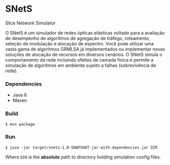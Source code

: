 # SNetS
Slice Network Simulator

O SNetS é um simulador de redes ópticas elásticas voltado para a avaliação de desempenho de algoritmos de agregação de tráfego, roteamento, seleção de modulação e alocação de espectro. Você pode utilizar uma vasta gama de algoritmos GRMLSA já implementados ou implementar novas soluções de alocação de recursos em diversos cenários. O SNetS simula o comportamento da rede incluindo efeitos de camada física e permite a simulação de algoritmos em ambiente sujeito a falhas (sobrevivência de rede).

### Dependencies

- Java 8
- Maven

### Build

    $ mvn package

### Run

    $ java -jar target/snets-1.0-SNAPSHOT-jar-with-dependencies.jar DIR

Where `DIR` is the **absolute** path to directory holding simulation config
files.

